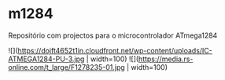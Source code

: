 # m1284
Repositório com projectos para o microcontrolador ATmega1284

![](https://dojft4652t1in.cloudfront.net/wp-content/uploads/IC-ATMEGA1284-PU-3.jpg | width=100)
![](https://media.rs-online.com/t_large/F1278235-01.jpg | width=100)
